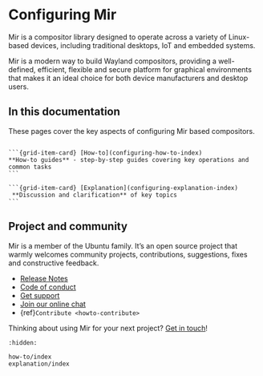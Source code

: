 # Configuring Mir

Mir is a compositor library designed to operate across a variety of Linux-based
devices, including traditional desktops, IoT and embedded systems.

Mir is a modern way to build Wayland compositors, providing
a well-defined, efficient, flexible and secure platform for graphical environments
that makes it an ideal choice for both device manufacturers and desktop users.

## In this documentation

These pages cover the key aspects of configuring Mir based compositors. 

````{grid} 1 1 2 2

```{grid-item-card} [How-to](configuring-how-to-index)
**How-to guides** - step-by-step guides covering key operations and common tasks
```

```{grid-item-card} [Explanation](configuring-explanation-index)
 **Discussion and clarification** of key topics
```
````

## Project and community

Mir is a member of the Ubuntu family. It’s an open source project that warmly welcomes community projects, contributions, suggestions, fixes and constructive feedback.

* [Release Notes](https://github.com/canonical/mir/releases)
* [Code of conduct](https://ubuntu.com/community/docs/ethos/code-of-conduct)
* [Get support](https://discourse.ubuntu.com/c/project/mir/15)
* [Join our online chat](https://matrix.to/#/#mir-server:matrix.org)
* {ref}`Contribute <howto-contribute>`

Thinking about using Mir for your next project? [Get in touch](https://canonical.com/mir)!


```{toctree}
:hidden:

how-to/index
explanation/index
```
